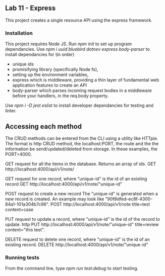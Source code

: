 ## Lab 11 - Express

This project creates a single resource API using the express framework.

### Installation
This project requires Node JS.
Run *npm init* to set up program dependancies.
Use *npm i uuid bluebird dotnev express body-parser* to install dependancies for (in order)
- unique ids
- promisifying library (specifically Node fs),
- setting up the environment variables,
- express  which is middleware, providing a thin layer of fundamental web application features to create an API
- body-parser which parses incoming request bodies in a middleware before your handlers, in the req.body property.

Use *npm i -D jest eslist* to install developer dependancies for testing and linter.


## Accessing each method
The CRUD methods can be entered from the CLI using a utility like HTTpie. The format is http CRUD method, the localhost:PORT, the route and the the information be send/updated/deleted from storage.  In these examples, the PORT=4000.

GET request for all the items in the database.  Returns an array of ids.
 GET http://localhost:4000/api/v1/note/

GET request for one record, where "unique-id" is the id of an existing record
 GET http://localhost:4000/api/v1/note/"unique-id"

POST request to create a new record The "unique-id" is generated when a new record is created. An example may look like "90f8dfed-ec8f-4300-84a1-101a304b7c96".
 POST http://localhost:4000/api/v1/note title=test content=case

PUT request to update a record, where "unique-id" is the id of the record to update.
http PUT http://localhost:4000/api/v1/note/"unique-id" title=review content="this test".

DELETE request to delete one record, where "unique-id" is the id of an existing record.
 DELETE http://localhost:4000/api/v1/note/"unique-id"


### Running tests
From the command line, type *npm run test:debug* to start testing.
